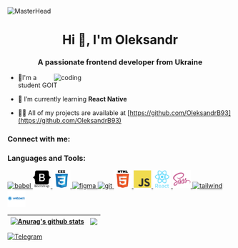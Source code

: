 ![MasterHead](https://masterscoding.com/wp-content/uploads/2020/06/Banner-817x400-05-scaled.jpg)
<h1 align="center">Hi 👋, I'm Oleksandr</h1>
<h3 align="center">A passionate frontend developer from Ukraine</h3>
<img align='right' alt='coding' width='400' src='https://media.tenor.com/2uyENRmiUt0AAAAC/coding.gif'>

- 🔭I'm a student GOIT

- 🌱 I’m currently learning **React Native**

- 👨‍💻 All of my projects are available at [https://github.com/OleksandrB93](https://github.com/OleksandrB93)

<h3 align="left">Connect with me:</h3>
<p align="left">
</p>

<h3 align="left">Languages and Tools:</h3>
<p align="left"> <a href="https://babeljs.io/" target="_blank" rel="noreferrer"> <img src="https://www.vectorlogo.zone/logos/babeljs/babeljs-icon.svg" alt="babel" width="40" height="40"/> </a> <a href="https://getbootstrap.com" target="_blank" rel="noreferrer"> <img src="https://raw.githubusercontent.com/devicons/devicon/master/icons/bootstrap/bootstrap-plain-wordmark.svg" alt="bootstrap" width="40" height="40"/> </a> <a href="https://www.w3schools.com/css/" target="_blank" rel="noreferrer"> <img src="https://raw.githubusercontent.com/devicons/devicon/master/icons/css3/css3-original-wordmark.svg" alt="css3" width="40" height="40"/> </a> <a href="https://www.figma.com/" target="_blank" rel="noreferrer"> <img src="https://www.vectorlogo.zone/logos/figma/figma-icon.svg" alt="figma" width="40" height="40"/> </a> <a href="https://git-scm.com/" target="_blank" rel="noreferrer"> <img src="https://www.vectorlogo.zone/logos/git-scm/git-scm-icon.svg" alt="git" width="40" height="40"/> </a> <a href="https://www.w3.org/html/" target="_blank" rel="noreferrer"> <img src="https://raw.githubusercontent.com/devicons/devicon/master/icons/html5/html5-original-wordmark.svg" alt="html5" width="40" height="40"/> </a> <a href="https://developer.mozilla.org/en-US/docs/Web/JavaScript" target="_blank" rel="noreferrer"> <img src="https://raw.githubusercontent.com/devicons/devicon/master/icons/javascript/javascript-original.svg" alt="javascript" width="40" height="40"/> </a> <a href="https://reactjs.org/" target="_blank" rel="noreferrer"> <img src="https://raw.githubusercontent.com/devicons/devicon/master/icons/react/react-original-wordmark.svg" alt="react" width="40" height="40"/> </a> <a href="https://sass-lang.com" target="_blank" rel="noreferrer"> <img src="https://raw.githubusercontent.com/devicons/devicon/master/icons/sass/sass-original.svg" alt="sass" width="40" height="40"/> </a> <a href="https://tailwindcss.com/" target="_blank" rel="noreferrer"> <img src="https://www.vectorlogo.zone/logos/tailwindcss/tailwindcss-icon.svg" alt="tailwind" width="40" height="40"/> </a> <a href="https://webpack.js.org" target="_blank" rel="noreferrer"> <img src="https://raw.githubusercontent.com/devicons/devicon/d00d0969292a6569d45b06d3f350f463a0107b0d/icons/webpack/webpack-original-wordmark.svg" alt="webpack" width="40" height="40"/> </a> </p>

| <a href="https://github.com/OleksandrB93/github-readme-stats"><img align="center" src="https://github-readme-stats.vercel.app/api?username=OleksandrB93&show_icons=true&include_all_commits=true&theme=buefy&hide_border=true" alt="Anurag's github stats" /></a> | <a href="https://github.com/OleksandrB93/github-readme-stats"><img align="center" src="https://github-readme-stats.vercel.app/api/top-langs/?username=OleksandrB93&layout=compact&theme=buefy&hide_border=true" /></a> |
| ------------- | ------------- |

[![Telegram](https://img.shields.io/badge/-Telegram-004f76?style=flat-square&logo=Telegram&logoColor=fff)](https://t.me/Oleksandr_Barabash)
